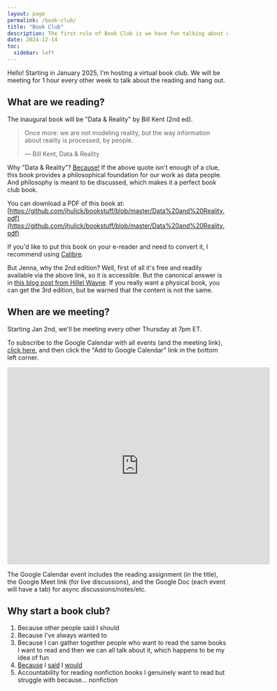 ```yaml
---
layout: page
permalink: /book-club/
title: "Book Club"
description: The first rule of Book Club is we have fun talking about data/information & philosophy
date: 2024-12-14
toc:
  sidebar: left
---
```


Hello! Starting in January 2025, I'm hosting a virtual book club. We will be meeting for 1 hour every other week to talk about the reading and hang out. 

## What are we reading?

The inaugural book will be "Data & Reality" by Bill Kent (2nd ed).

> Once more: we are not modeling reality, but the way information about reality is processed, by people. 
>
> — Bill Kent, Data & Reality

Why "Data & Reality"? [Because!](https://buttondown.com/hillelwayne/archive/why-you-should-read-data-and-reality/) If the above quote isn't enough of a clue, this book provides a philosophical foundation for our work as data people. And philosophy is meant to be discussed, which makes it a perfect book club book.

You can download a PDF of this book at: [https://github.com/jhulick/bookstuff/blob/master/Data%20and%20Reality.pdf](https://github.com/jhulick/bookstuff/blob/master/Data%20and%20Reality.pdf)

If you'd like to put this book on your e-reader and need to convert it, I recommend using [Calibre](https://calibre-ebook.com).

But Jenna, why the 2nd edition? Well, first of all it's free and readily available via the above link, so it is accessible. But the canonical answer is in [this blog post from Hillel Wayne](https://buttondown.com/hillelwayne/archive/data-and-reality-2nd-edition/). If you really want a physical book, you can get the 3rd edition, but be warned that the content is not the same. 

## When are we meeting?

Starting Jan 2nd, we'll be meeting every other Thursday at 7pm ET. 

To subscribe to the Google Calendar with all events (and the meeting link), [click here](https://calendar.google.com/calendar/embed?src=6228820608c228c74fcb6c7b6f5fda1b31d1eca6a1950655c2c00382e08882d4%40group.calendar.google.com&ctz=America%2FNew_York), and then click the "Add to Google Calendar" link in the bottom left corner.

<iframe src="https://calendar.google.com/calendar/embed?src=6228820608c228c74fcb6c7b6f5fda1b31d1eca6a1950655c2c00382e08882d4%40group.calendar.google.com&ctz=America%2FNew_York" style="border: 0" width="600" height="450" frameborder="0" scrolling="no"></iframe>

The Google Calendar event includes the reading assignment (in the title), the Google Meet link (for live discussions), and the Google Doc (each event will have a tab) for async discussions/notes/etc.

## Why start a book club?

1. Because other people said I should
2. Because I've always wanted to
3. Because I can gather together people who want to read the same books I want to read and then we can all talk about it, which happens to be my idea of fun
4. [Because](https://bsky.app/profile/jennajordan.me/post/3l7tecbxnr424) I [said](https://bsky.app/profile/jennajordan.me/post/3l7wgfka5kx22) I [would](https://bsky.app/profile/jennajordan.me/post/3la7sp2hvuf2h)
5. Accountability for reading nonfiction books I genuinely want to read but struggle with because... nonfiction  
